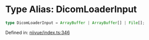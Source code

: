 # Type Alias: DicomLoaderInput

```ts
type DicomLoaderInput = ArrayBuffer | ArrayBuffer[] | File[];
```

Defined in: [niivue/index.ts:346](https://github.com/niivue/niivue/blob/main/packages/niivue/src/niivue/index.ts#L346)
